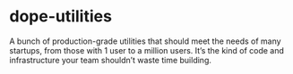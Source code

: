 # dope-utilities
A bunch of production-grade utilities that should meet the needs of many startups, from those with 1 user to a million users. It’s the kind of code and infrastructure your team shouldn’t waste time building.
